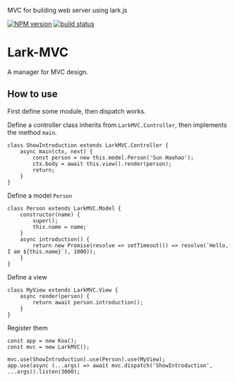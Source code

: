 MVC for building web server using lark.js

  [![NPM version][npm-image]][npm-url]
  [![build status][travis-image]][travis-url]

# Lark-MVC

A manager for MVC design.

## How to use

First define some module, then dispatch works.

Define a controller class inherits from `LarkMVC.Controller`, then implements the method `main`.

```
class ShowIntroduction extends LarkMVC.Controller {
    async main(ctx, next) {
        const person = new this.model.Person('Sun Haohao');
        ctx.body = await this.view().render(person);
        return;
    }
}
```

Define a model `Person`

```
class Person extends LarkMVC.Model {
    constructor(name) {
        super();
        this.name = name;
    }
    async introduction() {
        return new Promise(resolve => setTimeout(() => resolve(`Hello, I am ${this.name}`), 1000));
    }
}
```

Define a view

```
class MyView extends LarkMVC.View {
    async render(person) {
        return await person.introduction();
    }
}
```

Register them
```
const app = new Koa();
const mvc = new LarkMVC();

mvc.use(ShowIntroduction).use(Person).use(MyView);
app.use(async (...args) => await mvc.dispatch('ShowIntroduction', ...args)).listen(3000);
```

[npm-image]: https://img.shields.io/npm/v/lark-mvc.svg?style=flat-square
[npm-url]: https://npmjs.org/package/lark-mvc

[travis-image]: https://img.shields.io/travis/larkjs/lark-mvc/master.svg?style=flat-square
[travis-url]: https://travis-ci.org/larkjs/lark-mvc
